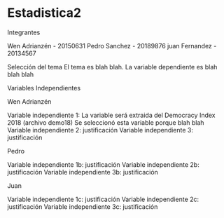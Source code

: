 # Estadistica2

Integrantes

Wen Adrianzén - 20150631
Pedro Sanchez - 20189876
juan Fernandez - 20134567

Selección del tema
El tema es blah blah. La variable dependiente es blah blah blah

Variables Independientes

Wen Adrianzén

Variable independiente 1:
La variable será extraida del Democracy Index 2018 (archivo demo18)
Se seleccionó esta variable porque blah blah
Variable independiente 2: justificación
Variable independiente 3: justificación

Pedro

Variable independiente 1b: justificación
Variable independiente 2b: justificación
Variable independiente 3b: justificación

Juan

Variable independiente 1c: justificación
Variable independiente 2c: justificación
Variable independiente 3c: justificación
